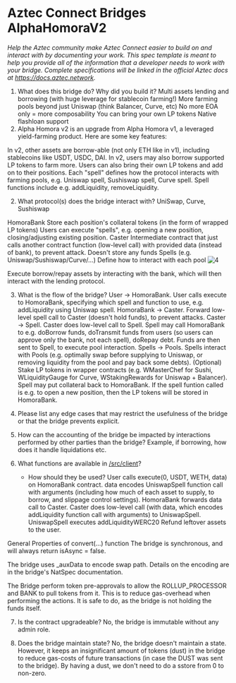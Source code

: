 # Aztec Connect Bridges AlphaHomoraV2

_Help the Aztec community make Aztec Connect easier to build on and interact with by documenting your work.
This spec template is meant to help you provide all of the information that a developer needs to work with your bridge.
Complete specifications will be linked in the official Aztec docs at https://docs.aztec.network._



1. What does this bridge do? Why did you build it?
Multi assets lending and borrowing (with huge leverage for stablecoin farming!)
More farming pools beyond just Uniswap (think Balancer, Curve, etc)
No more EOA only = more composability
You can bring your own LP tokens 
Native flashloan support
3. Alpha Homora v2 is an upgrade from Alpha Homora v1, a leveraged yield-farming product. Here are some key features:

In v2, other assets are borrow-able (not only ETH like in v1), including stablecoins like USDT, USDC, DAI.
In v2, users may also borrow supported LP tokens to farm more.
Users can also bring their own LP tokens and add on to their positions.
Each "spell" defines how the protocol interacts with farming pools, e.g. Uniswap spell, Sushiswap spell, Curve spell.
Spell functions include e.g. addLiquidity, removeLiquidity.


2. What protocol(s) does the bridge interact with?
UniSwap, Curve, Sushiswap

HomoraBank
Store each position's collateral tokens (in the form of wrapped LP tokens)
Users can execute "spells", e.g. opening a new position, closing/adjusting existing position.
Caster
Intermediate contract that just calls another contract function (low-level call) with provided data (instead of bank), to prevent attack.
Doesn't store any funds
Spells (e.g. Uniswap/Sushiswap/Curve/...)
Define how to interact with each pool
![4](https://user-images.githubusercontent.com/14319303/188457047-384aa937-05f2-4652-acb8-4545e0855695.svg)


Execute borrow/repay assets by interacting with the bank, which will then interact with the lending protocol.


3. What is the flow of the bridge?
User -> HomoraBank. User calls execute to HomoraBank, specifying which spell and function to use, e.g. addLiquidity using Uniswap spell.
HomoraBank -> Caster. Forward low-level spell call to Caster (doesn't hold funds), to prevent attacks.
Caster -> Spell. Caster does low-level call to Spell.
Spell may call HomoraBank to e.g. doBorrow funds, doTransmit funds from users (so users can approve only the bank, not each spell), doRepay debt. Funds are then sent to Spell, to execute pool interaction.
Spells -> Pools. Spells interact with Pools (e.g. optimally swap before supplying to Uniswap, or removing liquidity from the pool and pay back some debts).
(Optional) Stake LP tokens in wrapper contracts (e.g. WMasterChef for Sushi, WLiquidityGauge for Curve, WStakingRewards for Uniswap + Balancer).
Spell may put collateral back to HomoraBank. If the spell funtion called is e.g. to open a new position, then the LP tokens will be stored in HomoraBank.

4. Please list any edge cases that may restrict the usefulness of the bridge or that the bridge prevents explicit.

5. How can the accounting of the bridge be impacted by interactions performed by other parties than the bridge? Example, if borrowing, how does it handle liquidations etc.

6. What functions are available in [/src/client](./client)?

   - How should they be used?
User calls execute(0, USDT, WETH, data) on HomoraBank contract. data encodes UniswapSpell function call with arguments (including how much of each asset to supply, to borrow, and slippage control settings).
HomoraBank forwards data call to Caster.
Caster does low-level call (with data, which encodes addLiquidity function call with arguments) to UniswapSpell.
UniswapSpell executes addLiquidityWERC20
Refund leftover assets to the user.


General Properties of convert(...) function
The bridge is synchronous, and will always return isAsync = false.

The bridge uses _auxData to encode swap path. Details on the encoding are in the bridge's NatSpec documentation.

The Bridge perform token pre-approvals to allow the ROLLUP_PROCESSOR and BANK to pull tokens from it. This is to reduce gas-overhead when performing the actions. It is safe to do, as the bridge is not holding the funds itself.

7. Is the contract upgradeable?
No, the bridge is immutable without any admin role.

8. Does the bridge maintain state?
No, the bridge doesn't maintain a state. However, it keeps an insignificant amount of tokens (dust) in the bridge to reduce gas-costs of future transactions (in case the DUST was sent to the bridge). By having a dust, we don't need to do a sstore from 0 to non-zero.
